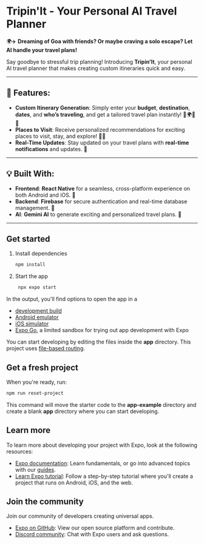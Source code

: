 # **Tripin'It - Your Personal AI Travel Planner**

🌍✈️ **Dreaming of Goa with friends? Or maybe craving a solo escape? Let AI handle your travel plans!**

Say goodbye to stressful trip planning! Introducing **Tripin'It**, your personal AI travel planner that makes creating custom itineraries quick and easy.

---

## 🛫 **Features**:
- **Custom Itinerary Generation**: Simply enter your **budget**, **destination**, **dates**, and **who’s traveling**, and get a tailored travel plan instantly! 💸🌍📅👥
- **Places to Visit**: Receive personalized recommendations for exciting places to visit, stay, and explore! 🏨🌆
- **Real-Time Updates**: Stay updated on your travel plans with **real-time notifications** and updates. 🔔
  
---

## 💡 **Built With**:
- **Frontend**: **React Native** for a seamless, cross-platform experience on both Android and iOS. 📱
- **Backend**: **Firebase** for secure authentication and real-time database management. 🔐
- **AI**: **Gemini AI** to generate exciting and personalized travel plans. 🤖

---

## Get started

1. Install dependencies

   ```bash
   npm install
   ```

2. Start the app

   ```bash
    npx expo start
   ```

In the output, you'll find options to open the app in a

- [development build](https://docs.expo.dev/develop/development-builds/introduction/)
- [Android emulator](https://docs.expo.dev/workflow/android-studio-emulator/)
- [iOS simulator](https://docs.expo.dev/workflow/ios-simulator/)
- [Expo Go](https://expo.dev/go), a limited sandbox for trying out app development with Expo

You can start developing by editing the files inside the **app** directory. This project uses [file-based routing](https://docs.expo.dev/router/introduction).

## Get a fresh project

When you're ready, run:

```bash
npm run reset-project
```

This command will move the starter code to the **app-example** directory and create a blank **app** directory where you can start developing.

## Learn more

To learn more about developing your project with Expo, look at the following resources:

- [Expo documentation](https://docs.expo.dev/): Learn fundamentals, or go into advanced topics with our [guides](https://docs.expo.dev/guides).
- [Learn Expo tutorial](https://docs.expo.dev/tutorial/introduction/): Follow a step-by-step tutorial where you'll create a project that runs on Android, iOS, and the web.

## Join the community

Join our community of developers creating universal apps.

- [Expo on GitHub](https://github.com/expo/expo): View our open source platform and contribute.
- [Discord community](https://chat.expo.dev): Chat with Expo users and ask questions.
